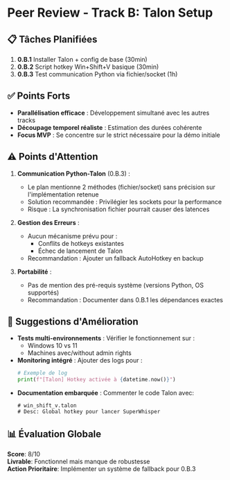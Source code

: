 # Peer Review - Track B: Talon Setup

## 📋 Tâches Planifiées
1. **0.B.1** Installer Talon + config de base (30min)
2. **0.B.2** Script hotkey Win+Shift+V basique (30min)
3. **0.B.3** Test communication Python via fichier/socket (1h)

## ✅ Points Forts
- **Parallélisation efficace** : Développement simultané avec les autres tracks
- **Découpage temporel réaliste** : Estimation des durées cohérente
- **Focus MVP** : Se concentre sur le strict nécessaire pour la démo initiale

## ⚠️ Points d'Attention
1. **Communication Python-Talon** (0.B.3) :
   - Le plan mentionne 2 méthodes (fichier/socket) sans précision sur l'implémentation retenue
   - Solution recommandée : Privilégier les sockets pour la performance
   - Risque : La synchronisation fichier pourrait causer des latences

2. **Gestion des Erreurs** :
   - Aucun mécanisme prévu pour :
     - Conflits de hotkeys existantes
     - Échec de lancement de Talon
   - Recommandation : Ajouter un fallback AutoHotkey en backup

3. **Portabilité** :
   - Pas de mention des pré-requis système (versions Python, OS supportés)
   - Recommandation : Documenter dans 0.B.1 les dépendances exactes

## 🔧 Suggestions d'Amélioration
- **Tests multi-environnements** : Vérifier le fonctionnement sur :
  - Windows 10 vs 11
  - Machines avec/without admin rights
- **Monitoring intégré** : Ajouter des logs pour :
  ```python
  # Exemple de log
  print(f"[Talon] Hotkey activée à {datetime.now()}")
  ```
- **Documentation embarquée** : Commenter le code Talon avec:
  ```talon
  # win_shift_v.talon
  # Desc: Global hotkey pour lancer SuperWhisper
  ```

## 📊 Évaluation Globale
**Score**: 8/10  
**Livrable**: Fonctionnel mais manque de robustesse  
**Action Prioritaire**: Implémenter un système de fallback pour 0.B.3 